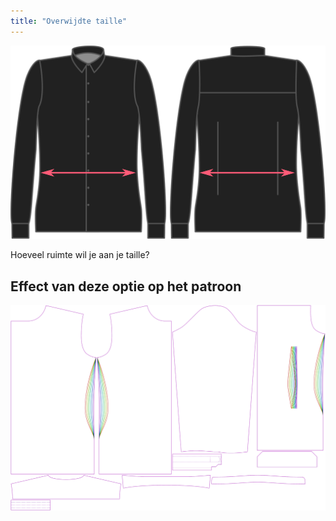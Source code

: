 ```yaml
---
title: "Overwijdte taille"
---
```


![Overwijdte taille](waistease.svg)

Hoeveel ruimte wil je aan je taille?

## Effect van deze optie op het patroon

![Deze afbeelding toont het effect van deze optie door meerdere varianten die een andere waarde hebben voor deze optie te vervangen](simon_waistease_sample.svg "Effect van deze optie op het patroon")

